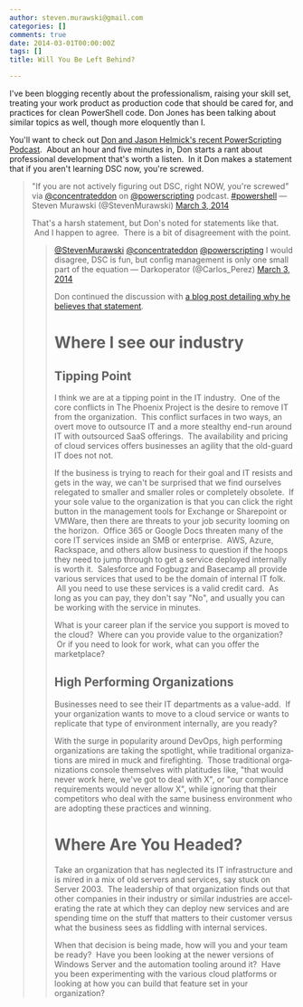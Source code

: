 ```yaml
---
author: steven.murawski@gmail.com
categories: []
comments: true
date: 2014-03-01T00:00:00Z
tags: []
title: Will You Be Left Behind?

---
```


I've been blogging recently about the professionalism, raising your skill set, treating your work product as production code that should be cared for, and practices for clean PowerShell code.&nbsp;Don Jones has been talking about similar topics as well, though more eloquently than I. &nbsp;


You'll want to check out [Don and Jason Helmick's recent PowerScripting Podcast](http://powershell.org/wp/2014/03/01/episode-260-powerscripting-podcast-mvps-don-jones-and-jason-helmick-on-the-scripting-games-and-more/). &nbsp;About an hour and five minutes in, Don starts a rant about professional development that's worth a listen. &nbsp;In it Don makes a statement that if you aren't learning DSC now, you're screwed. &nbsp;

 
   <blockquote class="twitter-tweet" lang="en">

&quot;If you are not actively figuring out DSC, right NOW, you&#39;re screwed&quot; via [@concentrateddon](https://twitter.com/concentrateddon) on [@powerscripting](https://twitter.com/powerscripting) podcast. [#powershell](https://twitter.com/search?q=%23powershell&amp;src=hash)
&mdash; Steven Murawski (@StevenMurawski) [March 3, 2014](https://twitter.com/StevenMurawski/statuses/440553912781643776)


<script async="" src="//platform.twitter.com/widgets.js" charset="utf-8"></script>
 


That's a harsh statement, but Don's noted for statements like that. &nbsp;And I happen to agree. &nbsp;There is a bit of disagreement with the point.<br>

 
   <blockquote class="twitter-tweet" data-conversation="none" lang="en">

[@StevenMurawski](https://twitter.com/StevenMurawski) [@concentrateddon](https://twitter.com/concentrateddon) [@powerscripting](https://twitter.com/powerscripting) I would disagree, DSC is fun, but config management is only one small part of the equation
&mdash; Darkoperator (@Carlos_Perez) [March 3, 2014](https://twitter.com/Carlos_Perez/statuses/440557337372131328)


<script async="" src="//platform.twitter.com/widgets.js" charset="utf-8"></script>
 


Don continued the discussion with [a blog post detailing why he believes that statement](http://powershell.org/wp/2014/03/03/dsc-must-have-or-just-nice-to-have/). &nbsp;


# Where I see our industry



## Tipping Point



I think we are at a tipping point in the IT industry. &nbsp;One of the core conflicts in The Phoenix Project is the desire to remove IT from the organization. &nbsp;This conflict surfaces in two ways, an overt move to outsource IT and a more stealthy end-run around IT with outsourced SaaS offerings. &nbsp;The availability and pricing of cloud services offers businesses an agility that the old-guard IT does not not. &nbsp;


If the business is trying to reach for their goal and IT resists and gets in the way, we can't be surprised that we find ourselves relegated to smaller and smaller roles or completely obsolete. &nbsp;If your sole value to the organization is that you can click the right button in the management tools for Exchange or Sharepoint or VMWare, then there are threats to your job security looming on the horizon. &nbsp;Office 365 or Google Docs threaten many of the core IT services inside an SMB or enterprise. &nbsp;AWS, Azure, Rackspace, and others allow business to question if the hoops they need to jump through to get a service deployed internally is worth it. &nbsp;Salesforce and Fogbugz and Basecamp all provide various services that used to be the domain of internal IT folk. &nbsp;All you need to use these services is a valid credit card. &nbsp;As long as you can pay, they don't say "No", and usually you can be working with the service in minutes.


What is your career plan if the service you support is moved to the cloud? &nbsp;Where can you provide value to the organization? &nbsp;Or if you need to look for work, what can you offer the marketplace?


## High Performing Organizations



Businesses need to see their IT departments as a value-add. &nbsp;If your organization wants to move to a cloud service or wants to replicate that type of environment internally, are you ready? &nbsp;


With the surge in popularity around DevOps, high performing organizations are taking the spotlight, while traditional organizations are mired in muck and firefighting. &nbsp;Those traditional organizations console themselves with platitudes like, "that would never work here, we've got to deal with X", or "our compliance requirements would never allow X", while ignoring that their competitors who deal with the same business environment who are adopting these practices and winning.


# Where Are You Headed?



Take an organization that has neglected its IT infrastructure and is mired in a mix of old servers and services, say stuck on Server 2003. &nbsp;The leadership of that organization finds out that other companies in their industry or similar industries are accelerating the rate at which they can deploy new services and are spending time on the stuff that matters to their customer versus what the business sees as fiddling with internal services. &nbsp;


When that decision is being made, how will you and your team be ready? &nbsp;Have you been looking at the newer versions of Windows Server and the automation tooling around it? &nbsp;Have you been experimenting with the various cloud platforms or looking at how you can build that feature set in your organization?

